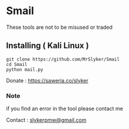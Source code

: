 # Smail
These tools are not to be misused or traded


## Installing ( Kali Linux )

```
git clone https://github.com/MrSlyker/Smail
cd Smail
python mail.py
```

Donate : https://saweria.co/slyker

### Note

if you find an error in the tool please contact me

Contact : slykerpmw@gmail.com
